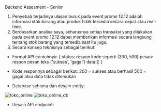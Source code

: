 Backend Assesment - Senior

1. Penyebab terjadinya ulasan buruk pada event promo 12.12 adalah informasi stok barang atau produk tidak tersedia secara cepat atau real-time. 
2. Berdasarkan analisa saya, seharusnya setiap transaksi yang dilakukan pada event promo 12.12 dapat memberikan informasi secara langsung tentang stok barang yang tersedia saat itu juga.
3. Secara konsep teknisnya sebagai berikut:
- Format API contohnya: 
  {
    status: respon kode seperti (200, 500)
    pesan: respon pesan teks ('sukses', 'gagal')
    data:[]
  }
- Kode responnya sebagai berikut:
  200 = sukses atau berhasil
  500 = gagal atau data tidak ditemukan

- Database schema dan desain entity:

![toko_online](https://user-images.githubusercontent.com/950977/117690703-55338900-b1e5-11eb-9ad6-fbfd80d3ec33.png)
![toko_online_db](https://user-images.githubusercontent.com/950977/117690731-5d8bc400-b1e5-11eb-871f-2ee93572dbf8.png)


- Desain API endpoint:
